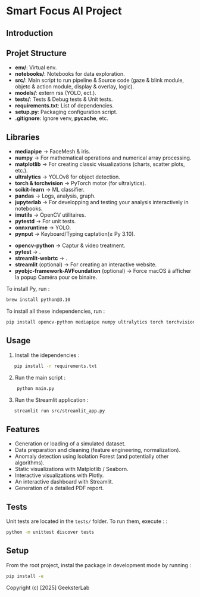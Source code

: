# Smart Focus AI Project

## Introduction


## Projet Structure

- **env/**: Virtual env.
- **notebooks/**: Notebooks for data exploration.
- **src/**: Main script to run pipeline & Source code (gaze & blink module, objetc & action module, display & overlay, logic).
- **models/**: extern rss (YOLO, ect.).
- **tests/**: Tests & Debug tests & Unit tests.
- **requirements.txt**: List of dependencies.
- **setup.py**: Packaging configuration script.
- **.gitignore**: Ignore venv, __pycache__, etc.
<!-- - **streamlit.py**: Streamlit application for interactive display. -->


## Libraries

* **mediapipe** → FaceMesh & iris.
* **numpy** → For mathematical operations and numerical array processing.
* **matplotlib** → For creating classic visualizations (charts, scatter plots, etc.).
* **ultralytics** → YOLOv8 for object detection.
* **torch & torchvision** → PyTorch motor (for ultralytics).
* **scikit-learn** → ML classifier.
* **pandas** → Logs, analysis, graph.
* **jupyterlab** → For developping and testing your analysis interactively in notebooks.
* **imutils** → OpenCV utilitaires.
* **pytestd** → For unit tests.
* **onnxruntime** → YOLO.
* **pynput** → Keyboard/Typing captation(≥ Py 3.10).
<!-- * **fpdf** → For generating PDF reports. -->
* **opencv-python** → Captur & video treatment.
* **pytest** → .
* **streamlit-webrtc** → .
* **streamlit** (optional) → For creating an interactive website.
* **pyobjc-framework-AVFoundation** (optional) → Force macOS à afficher la popup Caméra pour ce binaire.

To install Py, run :
```bash
brew install python@3.10
```

To install all these independencies, run :
```bash
pip install opencv-python mediapipe numpy ultralytics torch torchvision scikit-learn pandas matplotlib imutils onnxruntime pynput pytest streamlit streamlit-webrtc pyobjc-framework-AVFoundation
```

## Usage
<!-- Run to complete the pipeline and generate the visualizations :  -->

1. Install the idependencies :
```bash
   pip install -r requirements.txt
```
2. Run the main script :
```bash
    python main.py
```

3. Run the Streamlit application :
```bash
   streamlit run src/streamlit_app.py
```

## Features

- Generation or loading of a simulated dataset.
- Data preparation and cleaning (feature engineering, normalization).
- Anomaly detection using Isolation Forest (and potentially other algorithms).
- Static visualizations with Matplotlib / Seaborn.
- Interactive visualizations with Plotly.
- An interactive dashboard with Streamlit.
- Generation of a detailed PDF report.


## Tests

Unit tests are located in the `tests/` folder. To run them, execute : :
```bash
python -m unittest discover tests
```

## Setup

From the root project, instal the package in development mode by running :
```bash
pip install -e 
```

Copyright (c) [2025] GeeksterLab